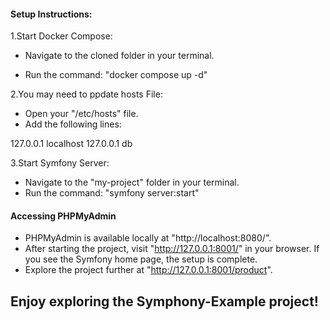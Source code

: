 #### Setup Instructions: ####

1.Start Docker Compose:
 - Navigate to the cloned folder in your terminal.

 - Run the command:
"docker compose up -d"

2.You may need to ppdate hosts File:
 - Open your "/etc/hosts" file.
 - Add the following lines:

127.0.0.1 localhost
127.0.0.1 db

3.Start Symfony Server:
- Navigate to the "my-project" folder in your terminal.
- Run the command:
"symfony server:start"

 #### Accessing PHPMyAdmin ####
- PHPMyAdmin is available locally at "http://localhost:8080/".
- After starting the project, visit "http://127.0.0.1:8001/" in your browser.
If you see the Symfony home page, the setup is complete.
- Explore the project further at "http://127.0.0.1:8001/product".
 ## Enjoy exploring the Symphony-Example project! ##
